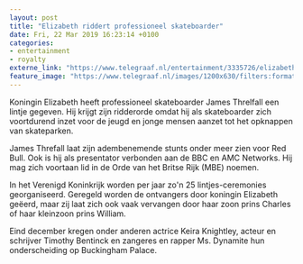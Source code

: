 ```yaml
---
layout: post
title: "Elizabeth riddert professioneel skateboarder"
date: Fri, 22 Mar 2019 16:23:14 +0100
categories: 
- entertainment 
- royalty 
externe_link: "https://www.telegraaf.nl/entertainment/3335726/elizabeth-riddert-professioneel-skateboarder"
feature_image: "https://www.telegraaf.nl/images/1200x630/filters:format(jpeg):quality(80)/cdn-kiosk-api.telegraaf.nl/698021ca-4cb6-11e9-851a-0218eaf05005.JPG"
---
```


<p class="intro">Koningin Elizabeth heeft professioneel skateboarder James Threlfall een lintje gegeven. Hij krijgt zijn ridderorde omdat hij als skateboarder zich voortdurend inzet voor de jeugd en jonge mensen aanzet tot het opknappen van skateparken.</p> <p>James Threfall laat zijn adembenemende stunts onder meer zien voor Red Bull. Ook is hij als presentator verbonden aan de BBC en AMC Networks. Hij mag zich voortaan lid in de Orde van het Britse Rijk (MBE) noemen.</p><p>In het Verenigd Koninkrijk worden per jaar zo'n 25 lintjes-ceremonies georganiseerd. Geregeld worden de ontvangers door koningin Elizabeth geëerd, maar zij laat zich ook vaak vervangen door haar zoon prins Charles of haar kleinzoon prins William.</p><p>Eind december kregen onder anderen actrice Keira Knightley, acteur en schrijver Timothy Bentinck en zangeres en rapper Ms. Dynamite hun onderscheiding op Buckingham Palace.</p>
